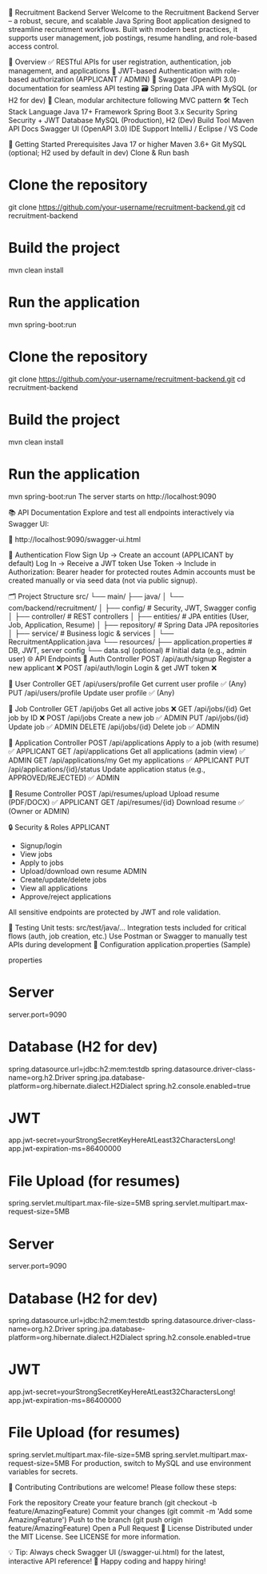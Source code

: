 🎯 Recruitment Backend Server
Welcome to the Recruitment Backend Server – a robust, secure, and scalable Java Spring Boot application designed to streamline recruitment workflows. Built with modern best practices, it supports user management, job postings, resume handling, and role-based access control.

📌 Overview
✅ RESTful APIs for user registration, authentication, job management, and applications
🔐 JWT-based Authentication with role-based authorization (APPLICANT / ADMIN)
📄 Swagger (OpenAPI 3.0) documentation for seamless API testing
🗃️ Spring Data JPA with MySQL (or H2 for dev)
🧪 Clean, modular architecture following MVC pattern
🛠️ Tech Stack
Language
Java 17+
Framework
Spring Boot 3.x
Security
Spring Security + JWT
Database
MySQL (Production), H2 (Dev)
Build Tool
Maven
API Docs
Swagger UI (OpenAPI 3.0)
IDE Support
IntelliJ / Eclipse / VS Code

🚀 Getting Started
Prerequisites
Java 17 or higher
Maven 3.6+
Git
MySQL (optional; H2 used by default in dev)
Clone & Run
bash
# Clone the repository
git clone https://github.com/your-username/recruitment-backend.git
cd recruitment-backend

# Build the project
mvn clean install

# Run the application
mvn spring-boot:run
# Clone the repository
git clone https://github.com/your-username/recruitment-backend.git
cd recruitment-backend

# Build the project
mvn clean install

# Run the application
mvn spring-boot:run
The server starts on http://localhost:9090 

📚 API Documentation
Explore and test all endpoints interactively via Swagger UI:

🔗 http://localhost:9090/swagger-ui.html

🔑 Authentication Flow
Sign Up → Create an account (APPLICANT by default)
Log In → Receive a JWT token
Use Token → Include in Authorization: Bearer <token> header for protected routes
Admin accounts must be created manually or via seed data (not via public signup). 

🗂️ Project Structure
src/
└── main/
    ├── java/
    │   └── com/backend/recruitment/
    │       ├── config/          # Security, JWT, Swagger config
    │       ├── controller/      # REST controllers
    │       ├── entities/        # JPA entities (User, Job, Application, Resume)
    │       ├── repository/      # Spring Data JPA repositories
    │       ├── service/         # Business logic & services
    │       └── RecruitmentApplication.java
    └── resources/
        ├── application.properties  # DB, JWT, server config
        └── data.sql (optional)    # Initial data (e.g., admin user)
🌐 API Endpoints
🔹 Auth Controller
POST
/api/auth/signup
Register a new applicant
❌
POST
/api/auth/login
Login & get JWT token
❌

🔹 User Controller
GET
/api/users/profile
Get current user profile
✅ (Any)
PUT
/api/users/profile
Update user profile
✅ (Any)

🔹 Job Controller
GET
/api/jobs
Get all active jobs
❌
GET
/api/jobs/{id}
Get job by ID
❌
POST
/api/jobs
Create a new job
✅ ADMIN
PUT
/api/jobs/{id}
Update job
✅ ADMIN
DELETE
/api/jobs/{id}
Delete job
✅ ADMIN

🔹 Application Controller
POST
/api/applications
Apply to a job (with resume)
✅ APPLICANT
GET
/api/applications
Get all applications (admin view)
✅ ADMIN
GET
/api/applications/my
Get my applications
✅ APPLICANT
PUT
/api/applications/{id}/status
Update application status (e.g., APPROVED/REJECTED)
✅ ADMIN

🔹 Resume Controller
POST
/api/resumes/upload
Upload resume (PDF/DOCX)
✅ APPLICANT
GET
/api/resumes/{id}
Download resume
✅ (Owner or ADMIN)

🔒 Security & Roles
APPLICANT
- Signup/login
- View jobs
- Apply to jobs
- Upload/download own resume
ADMIN
- Create/update/delete jobs
- View all applications
- Approve/reject applications

All sensitive endpoints are protected by JWT and role validation. 

🧪 Testing
Unit tests: src/test/java/...
Integration tests included for critical flows (auth, job creation, etc.)
Use Postman or Swagger to manually test APIs during development
📂 Configuration
application.properties (Sample)

properties

# Server
server.port=9090

# Database (H2 for dev)
spring.datasource.url=jdbc:h2:mem:testdb
spring.datasource.driver-class-name=org.h2.Driver
spring.jpa.database-platform=org.hibernate.dialect.H2Dialect
spring.h2.console.enabled=true

# JWT
app.jwt-secret=yourStrongSecretKeyHereAtLeast32CharactersLong!
app.jwt-expiration-ms=86400000

# File Upload (for resumes)
spring.servlet.multipart.max-file-size=5MB
spring.servlet.multipart.max-request-size=5MB

# Server
server.port=9090

# Database (H2 for dev)
spring.datasource.url=jdbc:h2:mem:testdb
spring.datasource.driver-class-name=org.h2.Driver
spring.jpa.database-platform=org.hibernate.dialect.H2Dialect
spring.h2.console.enabled=true

# JWT
app.jwt-secret=yourStrongSecretKeyHereAtLeast32CharactersLong!
app.jwt-expiration-ms=86400000

# File Upload (for resumes)
spring.servlet.multipart.max-file-size=5MB
spring.servlet.multipart.max-request-size=5MB
For production, switch to MySQL and use environment variables for secrets. 

🤝 Contributing
Contributions are welcome! Please follow these steps:

Fork the repository
Create your feature branch (git checkout -b feature/AmazingFeature)
Commit your changes (git commit -m 'Add some AmazingFeature')
Push to the branch (git push origin feature/AmazingFeature)
Open a Pull Request
📄 License
Distributed under the MIT License. See LICENSE for more information.

💡 Tip: Always check Swagger UI (/swagger-ui.html) for the latest, interactive API reference!
🚀 Happy coding and happy hiring! 
